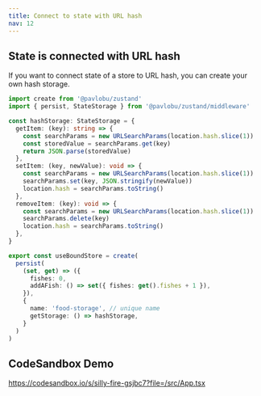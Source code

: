 ```yaml
---
title: Connect to state with URL hash
nav: 12
---
```


## State is connected with URL hash

If you want to connect state of a store to URL hash, you can create your own hash storage.

```ts
import create from '@pavlobu/zustand'
import { persist, StateStorage } from '@pavlobu/zustand/middleware'

const hashStorage: StateStorage = {
  getItem: (key): string => {
    const searchParams = new URLSearchParams(location.hash.slice(1))
    const storedValue = searchParams.get(key)
    return JSON.parse(storedValue)
  },
  setItem: (key, newValue): void => {
    const searchParams = new URLSearchParams(location.hash.slice(1))
    searchParams.set(key, JSON.stringify(newValue))
    location.hash = searchParams.toString()
  },
  removeItem: (key): void => {
    const searchParams = new URLSearchParams(location.hash.slice(1))
    searchParams.delete(key)
    location.hash = searchParams.toString()
  },
}

export const useBoundStore = create(
  persist(
    (set, get) => ({
      fishes: 0,
      addAFish: () => set({ fishes: get().fishes + 1 }),
    }),
    {
      name: 'food-storage', // unique name
      getStorage: () => hashStorage,
    }
  )
)
```

## CodeSandbox Demo

https://codesandbox.io/s/silly-fire-gsjbc7?file=/src/App.tsx
